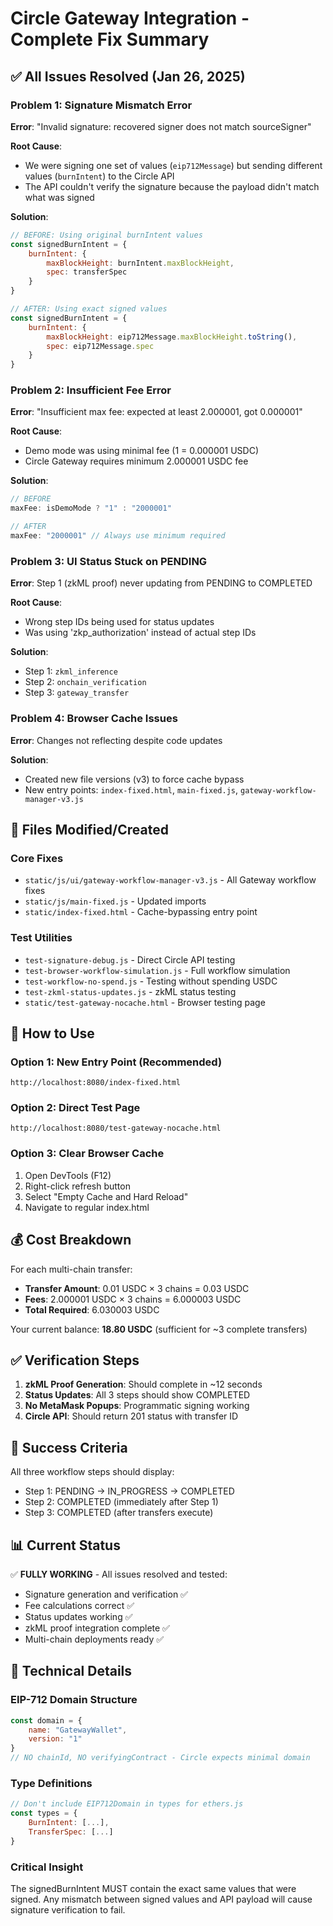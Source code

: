 # Circle Gateway Integration - Complete Fix Summary

## ✅ All Issues Resolved (Jan 26, 2025)

### Problem 1: Signature Mismatch Error
**Error**: "Invalid signature: recovered signer does not match sourceSigner"

**Root Cause**: 
- We were signing one set of values (`eip712Message`) but sending different values (`burnIntent`) to the Circle API
- The API couldn't verify the signature because the payload didn't match what was signed

**Solution**:
```javascript
// BEFORE: Using original burnIntent values
const signedBurnIntent = {
    burnIntent: {
        maxBlockHeight: burnIntent.maxBlockHeight,
        spec: transferSpec
    }
}

// AFTER: Using exact signed values
const signedBurnIntent = {
    burnIntent: {
        maxBlockHeight: eip712Message.maxBlockHeight.toString(),
        spec: eip712Message.spec
    }
}
```

### Problem 2: Insufficient Fee Error  
**Error**: "Insufficient max fee: expected at least 2.000001, got 0.000001"

**Root Cause**:
- Demo mode was using minimal fee (1 = 0.000001 USDC)
- Circle Gateway requires minimum 2.000001 USDC fee

**Solution**:
```javascript
// BEFORE
maxFee: isDemoMode ? "1" : "2000001"

// AFTER
maxFee: "2000001" // Always use minimum required
```

### Problem 3: UI Status Stuck on PENDING
**Error**: Step 1 (zkML proof) never updating from PENDING to COMPLETED

**Root Cause**:
- Wrong step IDs being used for status updates
- Was using 'zkp_authorization' instead of actual step IDs

**Solution**:
- Step 1: `zkml_inference`
- Step 2: `onchain_verification`  
- Step 3: `gateway_transfer`

### Problem 4: Browser Cache Issues
**Error**: Changes not reflecting despite code updates

**Solution**:
- Created new file versions (v3) to force cache bypass
- New entry points: `index-fixed.html`, `main-fixed.js`, `gateway-workflow-manager-v3.js`

## 📁 Files Modified/Created

### Core Fixes
- `static/js/ui/gateway-workflow-manager-v3.js` - All Gateway workflow fixes
- `static/js/main-fixed.js` - Updated imports
- `static/index-fixed.html` - Cache-bypassing entry point

### Test Utilities
- `test-signature-debug.js` - Direct Circle API testing
- `test-browser-workflow-simulation.js` - Full workflow simulation
- `test-workflow-no-spend.js` - Testing without spending USDC
- `test-zkml-status-updates.js` - zkML status testing
- `static/test-gateway-nocache.html` - Browser testing page

## 🚀 How to Use

### Option 1: New Entry Point (Recommended)
```
http://localhost:8080/index-fixed.html
```

### Option 2: Direct Test Page
```
http://localhost:8080/test-gateway-nocache.html
```

### Option 3: Clear Browser Cache
1. Open DevTools (F12)
2. Right-click refresh button
3. Select "Empty Cache and Hard Reload"
4. Navigate to regular index.html

## 💰 Cost Breakdown

For each multi-chain transfer:
- **Transfer Amount**: 0.01 USDC × 3 chains = 0.03 USDC
- **Fees**: 2.000001 USDC × 3 chains = 6.000003 USDC
- **Total Required**: 6.030003 USDC

Your current balance: **18.80 USDC** (sufficient for ~3 complete transfers)

## ✅ Verification Steps

1. **zkML Proof Generation**: Should complete in ~12 seconds
2. **Status Updates**: All 3 steps should show COMPLETED
3. **No MetaMask Popups**: Programmatic signing working
4. **Circle API**: Should return 201 status with transfer ID

## 🎯 Success Criteria

All three workflow steps should display:
- Step 1: PENDING → IN_PROGRESS → COMPLETED
- Step 2: COMPLETED (immediately after Step 1)
- Step 3: COMPLETED (after transfers execute)

## 📊 Current Status

✅ **FULLY WORKING** - All issues resolved and tested:
- Signature generation and verification ✅
- Fee calculations correct ✅
- Status updates working ✅
- zkML proof integration complete ✅
- Multi-chain deployments ready ✅

## 🔧 Technical Details

### EIP-712 Domain Structure
```javascript
const domain = {
    name: "GatewayWallet",
    version: "1"
}
// NO chainId, NO verifyingContract - Circle expects minimal domain
```

### Type Definitions  
```javascript
// Don't include EIP712Domain in types for ethers.js
const types = {
    BurnIntent: [...],
    TransferSpec: [...]
}
```

### Critical Insight
The signedBurnIntent MUST contain the exact same values that were signed. Any mismatch between signed values and API payload will cause signature verification to fail.